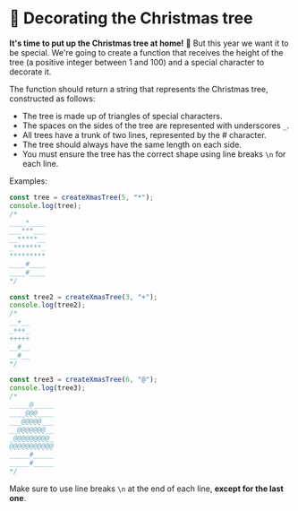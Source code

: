 # 🎄 Decorating the Christmas tree

**It's time to put up the Christmas tree at home!** 🎄 But this year we want it to be special. We're going to create a function that receives the height of the tree (a positive integer between 1 and 100) and a special character to decorate it.

The function should return a string that represents the Christmas tree, constructed as follows:

- The tree is made up of triangles of special characters.
- The spaces on the sides of the tree are represented with underscores `_`.
- All trees have a trunk of two lines, represented by the # character.
- The tree should always have the same length on each side.
- You must ensure the tree has the correct shape using line breaks `\n` for each line.

Examples:

```javascript
const tree = createXmasTree(5, "*");
console.log(tree);
/*
____*____
___***___
__*****__
_*******_
*********
____#____
____#____
*/

const tree2 = createXmasTree(3, "+");
console.log(tree2);
/*
__+__
_+++_
+++++
__#__
__#__
*/

const tree3 = createXmasTree(6, "@");
console.log(tree3);
/*
_____@_____
____@@@____
___@@@@@___
__@@@@@@@__
_@@@@@@@@@_
@@@@@@@@@@@
_____#_____
_____#_____
*/
```

Make sure to use line breaks `\n` at the end of each line, **except for the last one**.
